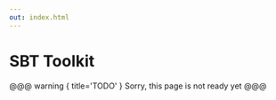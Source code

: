 ```yaml
---
out: index.html
---
```

SBT Toolkit
===========

@@@ warning { title='TODO' }
Sorry, this page is not ready yet
@@@
